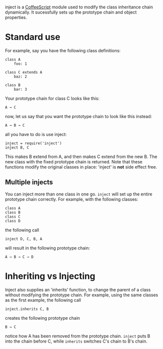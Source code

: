 inject is a [CoffeeScript](http://coffeescript.org) module used to modify the
class inheritance chain dynamically. It sucessfully sets up the prototype
chain and object properties.

# Standard use

For example, say you have the following class definitions:

    class A
        foo: 1

    class C extends A
        baz: 2

    class B
        bar: 3

Your prototype chain for class C looks like this:

    A → C

now, let us say that you want the prototype chain to look like this instead:

    A → B → C

all you have to do is use inject:

    inject = require('inject')
    inject B, C

This makes B extend from A, and then makes C extend from the new B. The new
class with the fixed prototype chain is returned. Note that these functions
modify the original classes in place: 'inject' is __not__ side effect free.

## Multiple injects

You can inject more than one class in one go. `inject` will set up the entire
prototype chain correctly. For example, with the following classes:

    class A
    class B
    class C
    class D

the following call

    inject D, C, B, A

will result in the following prototype chain:

    A → B → C → D

# Inheriting vs Injecting

Inject also supplies an 'inherits' function, to change the parent of a class
without modifying the prototype chain. For example, using the same classes as
the first example, the following call

    inject.inherits C, B

creates the following prototype chain

    B → C

notice how A has been removed from the prototype chain. `inject` puts B into the
chain before C, while `inherits` switches C's chain to B's chain.
